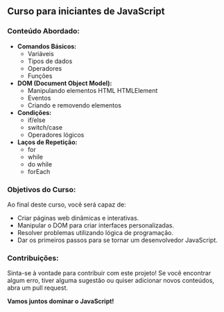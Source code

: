 ##  Curso para iniciantes de JavaScript 

###  Conteúdo Abordado:

* **Comandos Básicos:** 
    * Variáveis
    * Tipos de dados 
    * Operadores 
    * Funções 
* **DOM (Document Object Model):** 
    * Manipulando elementos HTML  HTMLElement
    * Eventos 
    * Criando e removendo elementos 
* **Condições:** 
    * if/else 
    * switch/case 
    * Operadores lógicos 
* **Laços de Repetição:** 
    * for 
    * while 
    * do while 
    * forEach 

###  Objetivos do Curso:

Ao final deste curso, você será capaz de:

* Criar páginas web dinâmicas e interativas.
* Manipular o DOM para criar interfaces personalizadas.
* Resolver problemas utilizando lógica de programação.
* Dar os primeiros passos para se tornar um desenvolvedor JavaScript.

###  Contribuições:

Sinta-se à vontade para contribuir com este projeto! Se você encontrar algum erro, tiver alguma sugestão ou quiser adicionar novos conteúdos, abra um pull request.

**Vamos juntos dominar o JavaScript!**
